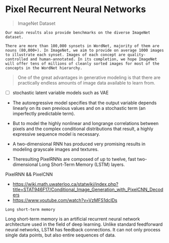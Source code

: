 # Pixel Recurrent Neural Networks

> ImageNet Dataset

    Our main results also provide benchmarks on the diverse ImageNet dataset.

    There are more than 100,000 synsets in WordNet, majority of them are nouns (80,000+). In ImageNet, we aim to provide on average 1000 images to illustrate each synset. Images of each concept are quality-controlled and human-annotated. In its completion, we hope ImageNet will offer tens of millions of cleanly sorted images for most of the concepts in the WordNet hierarchy.

> One of the great advantages in generative modeling is that there are practically endless amounts of image data available to learn from.

- [ ] stochastic latent variable models such as VAE

- The autoregressive model specifies that the output variable depends linearly on its own previous values and on a stochastic term (an imperfectly predictable term).

- But to model the highly nonlinear and longrange correlations between pixels and the complex conditional distributions that result, a highly expressive sequence model is necessary.

- A two-dimensional RNN has produced very promising results in modeling grayscale images and textures.

- Theresulting PixelRNNs are composed of up to twelve, fast two-dimensional Long Short-Term Memory (LSTM) layers.

PixelRNN && PixelCNN

- https://wiki.math.uwaterloo.ca/statwiki/index.php?title=STAT946F17/Conditional_Image_Generation_with_PixelCNN_Decoders
- https://www.youtube.com/watch?v=VzMFS1dcIDs

`Long short-term memory`

Long short-term memory is an artificial recurrent neural network architecture used in the field of deep learning. Unlike standard feedforward neural networks, LSTM has feedback connections. It can not only process single data points, but also entire sequences of data.
